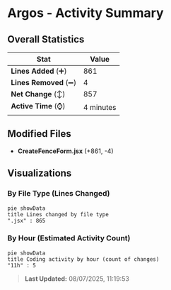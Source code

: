 # Argos - Activity Summary 

## Overall Statistics

| Stat                   | Value                                                             |
| ---------------------- | ----------------------------------------------------------------- |
| **Lines Added** (➕)   | 861                                          |
| **Lines Removed** (➖) | 4                                        |
| **Net Change** (↕)    | 857                |
| **Active Time** (⌚)   | 4 minutes |


## Modified Files
- **CreateFenceForm.jsx** (+861, -4)

## Visualizations

### By File Type (Lines Changed)

```mermaid
pie showData
title Lines changed by file type
".jsx" : 865
```

### By Hour (Estimated Activity Count)

```mermaid
pie showData
title Coding activity by hour (count of changes)
"11h" : 5
```


> **Last Updated:** 08/07/2025, 11:19:53